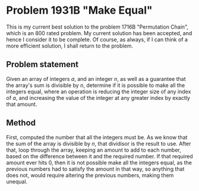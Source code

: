 # Problem 1931B "Make Equal"
This is my current best solution to the problem 1716B "Permutation Chain", which is an 800 rated problem. My current solution has been accepted, and hence I consider it to be complete. Of course, as always, if I can think of a more efficient solution, I shall return to the problem. 

## Problem statement
Given an array of integers $a$, and an integer $n$, as well as a guarantee that the array's sum is divisible by $n$, determine if it is possible to make all the integers equal, where an operation is reducing the integer size of any index of $a$, and increasing the value of the integer at any greater index by exactly that amount.

## Method
First, computed the number that all the integers must be. As we know that the sum of the array is divisible by $n$, that dividisor is the result to use. After that, loop through the array, keeping an amount to add to each number, based on the difference between it and the required number. If that required amount ever hits 0, then it is not possible make all the integers equal, as the previous numbers had to satisfy the amount in that way, so anything that does not, would require altering the previous numbers, making them unequal.